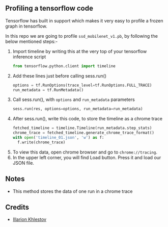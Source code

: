 ## Profiling a tensorflow code
Tensorflow has built in support which makes it very easy to profile a frozen graph in tensorflow.

In this repo we are going to profile `ssd_mobilenet_v1.pb`, by following the below mentioned steps:-
1. Import timeline by writing this at the very top of your tensorflow inference script
    ```python
    from tensorflow.python.client import timeline
    ```
2. Add these lines just before calling sess.run()
    ```python
    options = tf.RunOptions(trace_level=tf.RunOptions.FULL_TRACE)
    run_metadata = tf.RunMetadata()
    ```
3. Call sess.run(), with `options` and `run_metadata` parameters
    ```python
    sess.run(res, options=options, run_metadata=run_metadata)
    ```
4. After sess.run(), write this code, to store the timeline as a chrome trace
    ```python
    fetched_timeline = timeline.Timeline(run_metadata.step_stats)
    chrome_trace = fetched_timeline.generate_chrome_trace_format()
    with open('timeline_01.json', 'w') as f:
      f.write(chrome_trace)
    ```
5. To view this data, open chrome browser and go to `chrome://tracing`.
6. In the upper left corner, you will find Load button. Press it and load our JSON file.

## Notes
* This method stores the data of one run in a chrome trace

## Credits
* [Illarion Khlestov](https://towardsdatascience.com/howto-profile-tensorflow-1a49fb18073d)
